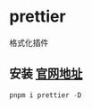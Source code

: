 # prettier
格式化插件

## 安装 [官网地址](https://www.prettier.cn/docs/install.html)
``` js
pnpm i prettier -D
```